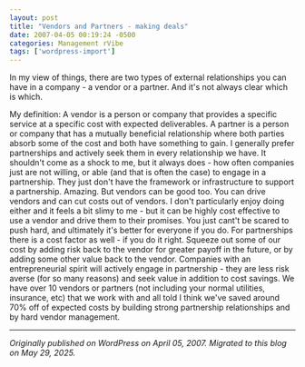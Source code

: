 ```yaml
---
layout: post
title: "Vendors and Partners - making deals"
date: 2007-04-05 00:19:24 -0500
categories: Management rVibe
tags: ['wordpress-import']
---
```


In my view of things, there are two types of external relationships you can have in a company - a vendor or a partner. And it's not always clear which is which. 

My definition: A vendor is a person or company that provides a specific service at a specific cost with expected deliverables. A partner is a person or company that has a mutually beneficial relationship where both parties absorb some of the cost and both have something to gain. I generally prefer partnerships and actively seek them in every relationship we have. It shouldn't come as a shock to me, but it always does - how often companies just are not willing, or able (and that is often the case) to engage in a partnership. They just don't have the framework or infrastructure to support a partnership. Amazing. But vendors can be good too. You can drive vendors and can cut costs out of vendors. I don't particularly enjoy doing either and it feels a bit slimy to me - but it can be highly cost effective to use a vendor and drive them to their promises. You just cant't be scared to push hard, and ultimately it's better for everyone if you do. For partnerships there is a cost factor as well - if you do it right. Squeeze out some of our cost by adding risk back to the vendor for greater payoff in the future, or by adding some other value back to the vendor. Companies with an entrepreneurial spirit will actively engage in partnership - they are less risk averse (for so many reasons) and seek value in addition to cost savings. We have over 10 vendors or partners (not including your normal utilities, insurance, etc) that we work with and all told I think we've saved around 70% off of expected costs by building strong partnership relationships and by hard vendor management.

---

*Originally published on WordPress on April 05, 2007. Migrated to this blog on May 29, 2025.*
